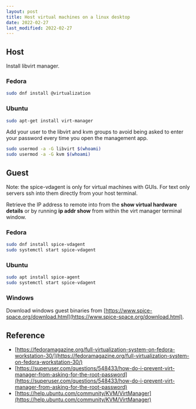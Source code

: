 ```yaml
---
layout: post
title: Host virtual machines on a linux desktop
date: 2022-02-27
last_modified: 2022-02-27
---
```



## Host

Install libvirt manager.

### Fedora
```bash
sudo dnf install @virtualization
```

### Ubuntu
```bash
sudo apt-get install virt-manager
```


Add your user to the libvirt and kvm groups to avoid being asked to enter your password every time you open the management app.

```bash
sudo usermod -a -G libvirt $(whoami)
sudo usermod -a -G kvm $(whoami)
```

## Guest


Note: the spice-vdagent is only for virtual machines with GUIs.   For text only servers ssh into them directly from your host terminal.

Retrieve the IP address to remote into from the __show virtual hardware details__ or by running __ip addr show__ from within the virt manager terminal window.


### Fedora

```bash
sudo dnf install spice-vdagent
sudo systemctl start spice-vdagent
```


### Ubuntu

```bash
sudo apt install spice-agent
sudo systemctl start spice-vdagent
```


### Windows

Download windows guest binaries from [https://www.spice-space.org/download.html](https://www.spice-space.org/download.html).



## Reference

* [https://fedoramagazine.org/full-virtualization-system-on-fedora-workstation-30/](https://fedoramagazine.org/full-virtualization-system-on-fedora-workstation-30/)
* [https://superuser.com/questions/548433/how-do-i-prevent-virt-manager-from-asking-for-the-root-password](https://superuser.com/questions/548433/how-do-i-prevent-virt-manager-from-asking-for-the-root-password)
* [https://help.ubuntu.com/community/KVM/VirtManager](https://help.ubuntu.com/community/KVM/VirtManager)
